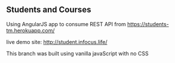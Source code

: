 ## Students and Courses

Using AngularJS app to consume REST API
from https://students-tm.herokuapp.com/

live demo site: http://student.infocus.life/

This branch was built using vanilla javaScript with no CSS
